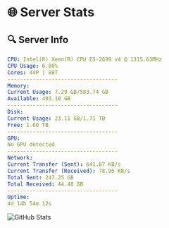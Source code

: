 # 🌐 Server Stats
## 🔍 Server Info
```yaml
CPU: Intel(R) Xeon(R) CPU E5-2699 v4 @ 1315.63MHz
CPU Usage: 6.80%
Cores: 44P | 88T
-----------------------------------
Memory:
Current Usage: 7.29 GB/503.74 GB
Available: 493.10 GB
-----------------------------------
Disk:
Current Usage: 23.11 GB/1.71 TB
Free: 1.60 TB
-----------------------------------
GPU:
No GPU detected
-----------------------------------
Network:
Current Transfer (Sent): 641.87 KB/s
Current Transfer (Received): 78.95 KB/s
Total Sent: 247.25 GB
Total Received: 44.48 GB
-----------------------------------
Uptime:
4d 14h 54m 12s
```
![GitHub Stats](https://img.shields.io/badge/Updated-2025-04-24_08:03:00-blue)